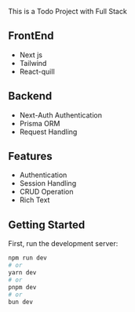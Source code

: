 This is a Todo Project with Full Stack

## FrontEnd
- Next js
- Tailwind
- React-quill
  
## Backend
- Next-Auth Authentication
- Prisma ORM
- Request Handling

## Features
- Authentication
- Session Handling
- CRUD Operation
- Rich Text


## Getting Started

First, run the development server:

```bash
npm run dev
# or
yarn dev
# or
pnpm dev
# or
bun dev
```
